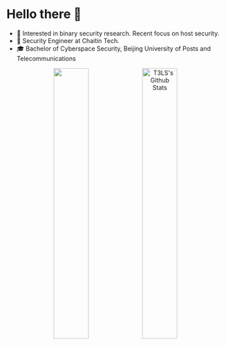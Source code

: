 # Hello there 👋

* 🧐   Interested in binary security research. Recent focus on host security.
* 💼   Security Engineer at Chaitin Tech.
* 🎓   Bachelor of Cyberspace Security, Beijing University of Posts and Telecommunications

<p align="center">
<img align="center" src="https://github-readme-stats.vercel.app/api/top-langs/?username=t3ls&hide_langs_below=1&theme=default&line_height=27&layout=compact" width="40%" />
<img align="center" src="https://github-readme-stats.vercel.app/api?username=t3ls&show_icons=true&count_private=true&include_all_commits=true&line_height=21" alt="T3LS's Github Stats" width="40%" />
</p>
